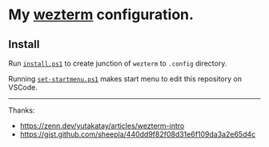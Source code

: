 # My [wezterm](https://wezfurlong.org/wezterm/) configuration.


## Install

Run [`install.ps1`](./install.ps1) to create junction of `wezterm` to `.config` directory.

Running [`set-startmenu.ps1`](./set-startmenu.ps1) makes start menu to edit this repository on VSCode.

---

Thanks:

- https://zenn.dev/yutakatay/articles/wezterm-intro
- https://gist.github.com/sheepla/440dd9f82f08d31e6f109da3a2e65d4c
